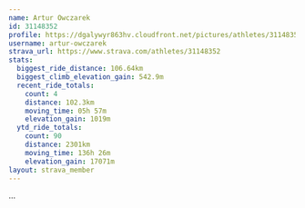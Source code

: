 ```yaml
---
name: Artur Owczarek
id: 31148352
profile: https://dgalywyr863hv.cloudfront.net/pictures/athletes/31148352/15906846/1/large.jpg
username: artur-owczarek
strava_url: https://www.strava.com/athletes/31148352
stats:
  biggest_ride_distance: 106.64km
  biggest_climb_elevation_gain: 542.9m
  recent_ride_totals:
    count: 4
    distance: 102.3km
    moving_time: 05h 57m
    elevation_gain: 1019m
  ytd_ride_totals:
    count: 90
    distance: 2301km
    moving_time: 136h 26m
    elevation_gain: 17071m
layout: strava_member
--- 
```

...
